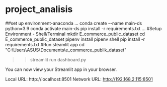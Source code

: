 # project_analisis
##set up environment-anaconda
...
conda create --name main-ds python=3.9
conda activate main-ds
pip install -r requirements.txt
...
#Setup Environment - Shell/Terminal
mkdir E_commerce_public_dataset
cd E_commerce_public_dataset
pipenv install
pipenv shell
pip install -r requirements.txt
#Run steamlit app
cd "C:\Users\ASUS\Documents\e_commerce_publik_dataset"
>> streamlit run dashboard.py

  You can now view your Streamlit app in your browser.

  Local URL: http://localhost:8501
  Network URL: http://192.168.2.115:8501



